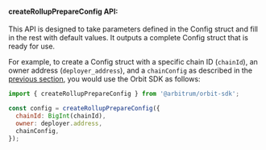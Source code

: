 #### createRollupPrepareConfig API:

This API is designed to take parameters defined in the Config struct and fill in the rest with default values. It outputs a complete Config struct that is ready for use.

For example, to create a Config struct with a specific chain ID (`chainId`), an owner address (`deployer_address`), and a `chainConfig` as described in the [previous section](#chain-config-parameter), you would use the Orbit SDK as follows:

```js
import { createRollupPrepareConfig } from '@arbitrum/orbit-sdk';

const config = createRollupPrepareConfig({
  chainId: BigInt(chainId),
  owner: deployer.address,
  chainConfig,
});
```
